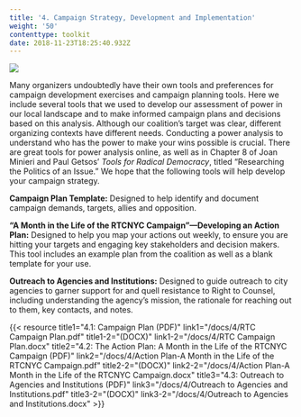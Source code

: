 ```yaml
---
title: '4. Campaign Strategy, Development and Implementation'
weight: '50'
contenttype: toolkit
date: 2018-11-23T18:25:40.932Z
---
```

<img src="/images/campaign-strategy.jpg" />

Many organizers undoubtedly have their own tools and preferences for campaign development exercises and campaign planning tools. Here we include several tools that we used to develop our assessment of power in our local landscape and to make informed campaign plans and decisions based on this analysis. Although our coalition’s target was clear, different organizing contexts have different needs. Conducting a power analysis to understand who has the power to make your wins possible is crucial. There are great tools for power analysis online, as well as in Chapter 8 of Joan Minieri and Paul Getsos’ _Tools for Radical Democracy_, titled “Researching the Politics of an Issue.”  We hope that the following tools will help develop your campaign strategy.

**Campaign Plan Template:** Designed to help identify and document campaign demands, targets, allies and opposition.

**“A Month in the Life of the RTCNYC Campaign”—Developing an Action Plan:**  Designed to help you map your actions out weekly, to ensure you are hitting your targets and engaging key stakeholders and decision makers. This tool includes an example plan from the coalition as well as a blank template for your use. 

**Outreach to Agencies and Institutions:** Designed to guide outreach to city agencies to garner support for and quell resistance to Right to Counsel, including understanding the agency’s mission, the rationale for reaching out to them, key contacts, and notes.   

{{< 
resource title1="4.1: Campaign Plan (PDF)" link1="/docs/4/RTC Campaign Plan.pdf" 
title1-2="(DOCX)"
link1-2="/docs/4/RTC Campaign Plan.docx"
title2="4.2: The Action Plan: A Month in the Life of the RTCNYC Campaign (PDF)" 
link2="/docs/4/Action Plan-A Month in the Life of the RTCNYC Campaign.pdf" 
title2-2="(DOCX)"
link2-2="/docs/4/Action Plan-A Month in the Life of the RTCNYC Campaign.docx"
title3="4.3: Outreach to Agencies and Institutions (PDF)" link3="/docs/4/Outreach to Agencies and Institutions.pdf" 
title3-2="(DOCX)"
link3-2="/docs/4/Outreach to Agencies and Institutions.docx" >}}
